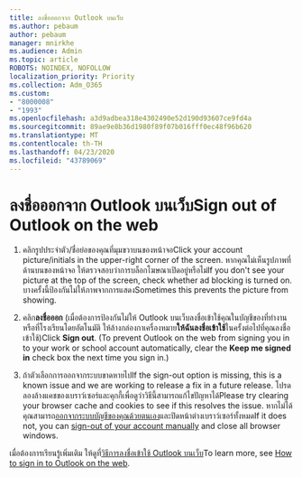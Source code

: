 ```yaml
---
title: ลงชื่อออกจาก Outlook บนเว็บ
ms.author: pebaum
author: pebaum
manager: mnirkhe
ms.audience: Admin
ms.topic: article
ROBOTS: NOINDEX, NOFOLLOW
localization_priority: Priority
ms.collection: Adm_O365
ms.custom:
- "8000008"
- "1993"
ms.openlocfilehash: a3d9adbea318e4302490e52d190d93607ce9fd4a
ms.sourcegitcommit: 89ae9e8b36d1980f89f07b016fff0ec48f96b620
ms.translationtype: MT
ms.contentlocale: th-TH
ms.lasthandoff: 04/23/2020
ms.locfileid: "43789069"
---
```

# <a name="sign-out-of-outlook-on-the-web"></a><span data-ttu-id="e8414-102">ลงชื่อออกจาก Outlook บนเว็บ</span><span class="sxs-lookup"><span data-stu-id="e8414-102">Sign out of Outlook on the web</span></span>

1. <span data-ttu-id="e8414-103">คลิกรูปประจําตัว/ชื่อย่อของคุณที่มุมขวาบนของหน้าจอ</span><span class="sxs-lookup"><span data-stu-id="e8414-103">Click your account picture/initials in the upper-right corner of the screen.</span></span> <span data-ttu-id="e8414-104">หากคุณไม่เห็นรูปภาพที่ด้านบนของหน้าจอ ให้ตรวจสอบว่าการบล็อกโฆษณาเปิดอยู่หรือไม่</span><span class="sxs-lookup"><span data-stu-id="e8414-104">If you don't see your picture at the top of the screen, check whether ad blocking is turned on.</span></span> <span data-ttu-id="e8414-105">บางครั้งนี้ป้องกันไม่ให้ภาพจากการแสดง</span><span class="sxs-lookup"><span data-stu-id="e8414-105">Sometimes this prevents the picture from showing.</span></span>

2. <span data-ttu-id="e8414-106">คลิก**ลงชื่อออก** (เมื่อต้องการป้องกันไม่ให้ Outlook บนเว็บลงชื่อเข้าใช้คุณในบัญชีของที่ทํางานหรือที่โรงเรียนโดยอัตโนมัติ ให้ล้างกล่องกาเครื่องหมาย**ให้ฉันลงชื่อเข้าใช้**ในครั้งต่อไปที่คุณลงชื่อเข้าใช้)</span><span class="sxs-lookup"><span data-stu-id="e8414-106">Click **Sign out**. (To prevent Outlook on the web from signing you in to your work or school account automatically, clear the **Keep me signed in** check box the next time you sign in.)</span></span>

3. <span data-ttu-id="e8414-107">ถ้าตัวเลือกการออกจากระบบขาดหายไป</span><span class="sxs-lookup"><span data-stu-id="e8414-107">If the sign-out option is missing, this is a known issue and we are working to release a fix in a future release.</span></span>  <span data-ttu-id="e8414-108">โปรดลองล้างแคชของเบราว์เซอร์และคุกกี้เพื่อดูว่าวิธีนี้สามารถแก้ไขปัญหาได้</span><span class="sxs-lookup"><span data-stu-id="e8414-108">Please try clearing your browser cache and cookies to see if this resolves the issue.</span></span>  <span data-ttu-id="e8414-109">หากไม่ได้คุณสามารถ[ออกจากระบบบัญชีของคุณด้วยตนเอง](https://login.live.com/logout.srf)และปิดหน้าต่างเบราว์เซอร์ทั้งหมด</span><span class="sxs-lookup"><span data-stu-id="e8414-109">If it does not, you can [sign-out of your account manually](https://login.live.com/logout.srf) and close all browser windows.</span></span>

<span data-ttu-id="e8414-110">เมื่อต้องการเรียนรู้เพิ่มเติม ให้ดูที่[วิธีการลงชื่อเข้าใช้ Outlook บนเว็บ](https://support.office.com/article/how-to-sign-in-to-outlook-on-the-web-763fab4d-0138-4814-b450-37fc286bcb79)</span><span class="sxs-lookup"><span data-stu-id="e8414-110">To learn more, see [How to sign in to Outlook on the web](https://support.office.com/article/how-to-sign-in-to-outlook-on-the-web-763fab4d-0138-4814-b450-37fc286bcb79).</span></span>

